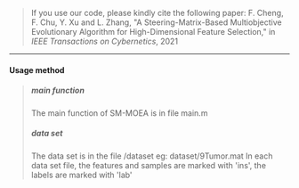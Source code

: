 > If you use our code, please kindly cite the following paper: F. Cheng, F. Chu, Y. Xu and L. Zhang, "A Steering-Matrix-Based Multiobjective Evolutionary Algorithm for High-Dimensional Feature Selection," in *IEEE Transactions on Cybernetics*, 2021

---

#### Usage method

> ##### main function
> The main function of SM-MOEA is in file main.m
> ##### data set
> The data set  is in the file /dataset  eg: dataset/9Tumor.mat 
> In each data set file, the features and samples  are marked with 'ins', the labels are marked with 'lab'
